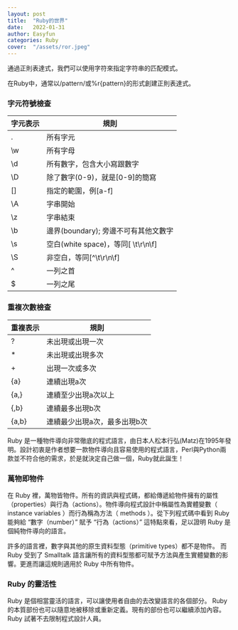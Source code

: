 ```yaml
---
layout: post
title:  "Ruby的世界"
date:   2022-01-31
author: Easyfun
categories: Ruby
cover:  "/assets/ror.jpeg"
---
```


通過正則表達式，我們可以使用字符來指定字符串的匹配模式。

在Ruby中，通常以/pattern/或%r{pattern}的形式創建正則表達式。

### 字元符號檢查

| 字元表示 | 規則 |
| -------- | ---- |
| . | 所有字元 |
| \w | 所有字母 |
| \d | 所有數字，包含大小寫跟數字 |
| \D | 除了數字(0-9)，就是[0-9]的簡寫 |
| [] | 指定的範圍，例[a-f] |
| \A | 字串開始 |
| \z | 字串結束 |
| \b | 邊界(boundary); 旁邊不可有其他文數字 |
| \s | 空白(white space)，等同[ \t\r\n\f] |
| \S | 非空白，等同[^\t\r\n\f] |
| ^ | 一列之首 |
| $ | 一列之尾 |

### 重複次數檢查

| 重複表示 | 規則 |
| -------- | ---- |
| ? | 未出現或出現一次 |
| * | 未出現或出現多次 |
| + | 出現一次或多次 |
| {a} | 連續出現a次 |
| {a,} | 連續至少出現a次以上 |
| {,b} | 連續最多出現b次 |
| {a,b} | 連續最少出現a次，最多出現b次 |



Ruby 是一種物件導向非常徹底的程式語言，由日本人松本行弘(Matz)在1995年發明。設計初衷是作者想要一款物件導向且容易使用的程式語言，Perl與Python兩款並不符合他的需求，於是就決定自己做一個，Ruby就此誕生！

### 萬物即物件

在 Ruby 裡，萬物皆物件。所有的資訊與程式碼，都給傳遞給物件擁有的屬性（properties）與行為（actions）。物件導向程式設計中稱屬性為實體變數（ instance variables ）而行為稱為方法（ methods ）。從下列程式碼中看到 Ruby 能夠給 “數字（number）” 賦予 “行為（actions）” 這特點來看，足以證明 Ruby 是個純物件導向的語言。


許多的語言裡，數字與其他的原生資料型態（primitive types）都不是物件。 而 Ruby 受到了 Smalltalk 語言讓所有的資料型態都可賦予方法與產生實體變數的影響。更進而讓這規則適用於 Ruby 中所有物件。

### Ruby 的靈活性

  Ruby 是個相當靈活的語言，可以讓使用者自由的去改變語言的各個部分。 Ruby 的本質部份也可以隨意地被移除或重新定義。現有的部份也可以繼續添加內容。Ruby 試著不去限制程式設計人員。


